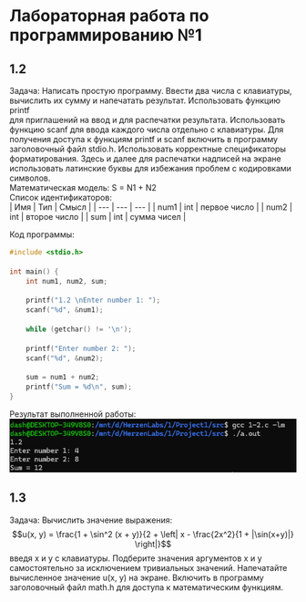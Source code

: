 # Лабораторная работа по программированию №1  
## 1.2  
Задача: Написать простую программу. Ввести два числа с клавиатуры, вычислить их сумму и напечатать результат. Использовать функцию printf  
для приглашений на ввод и для распечатки результата. Использовать
функцию scanf для ввода каждого числа отдельно с клавиатуры. Для
получения доступа к функциям printf и scanf включить в программу заголовочный файл stdio.h. Использовать корректные спецификаторы форматирования. Здесь и далее для распечатки надписей на
экране использовать латинские буквы для избежания проблем с кодировками символов.  
Математическая модель: S = N1 + N2  
Список идентификаторов:  
| Имя  | Тип | Смысл |
| --- | --- | --- |
| num1  | int  |  первое число |
| num2  | int  |  второе число |
| sum  | int  |  сумма чисел |  

Код программы:
```C
#include <stdio.h>

int main() {
	int num1, num2, sum;

	printf("1.2 \nEnter number 1: ");
	scanf("%d", &num1);

	while (getchar() != '\n');

	printf("Enter number 2: ");
	scanf("%d", &num2);

	sum = num1 + num2;
	printf("Sum = %d\n", sum);
}
```
Результат выполненной работы:
<img src="imgs/1-2.jpg">
## 1.3  
Задача: Вычислить значение выражения:  
$$u(x, y) = \frac{1 + \sin^2 (x + y)}{2 + \left| x - \frac{2x^2}{1 + |\sin(x+y)|} \right|}$$
введя x и y с клавиатуры. Подберите значения аргументов x и y самостоятельно за исключением тривиальных значений. Напечатайте
вычисленное значение u(x, y) на экране. Включить в программу заголовочный файл math.h для доступа к математическим функциям.
